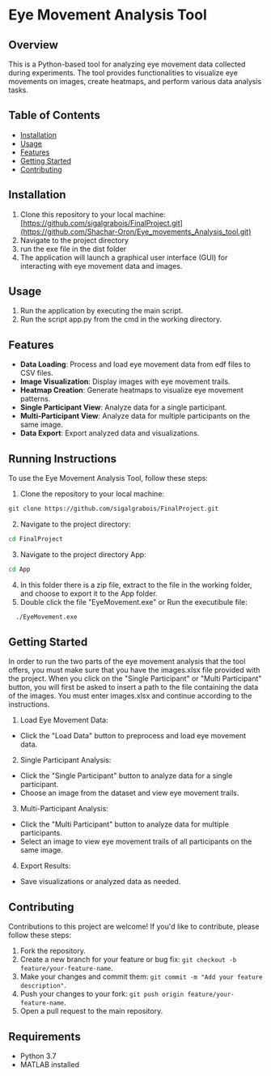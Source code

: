 # Eye Movement Analysis Tool

## Overview
This is a Python-based tool for analyzing eye movement data collected during experiments. The tool provides functionalities to visualize eye movements on images, create heatmaps, and perform various data analysis tasks.

## Table of Contents
- [Installation](#installation)
- [Usage](#usage)
- [Features](#features)
- [Getting Started](#getting-started)
- [Contributing](#contributing)

## Installation
1. Clone this repository to your local machine: [https://github.com/sigalgrabois/FinalProject.git](https://github.com/Shachar-Oron/Eye_movements_Analysis_tool.git)
2. Navigate to the project directory
3. run the exe file in the dist folder
4. The application will launch a graphical user interface (GUI) for interacting with eye movement data and images.

## Usage
1. Run the application by executing the main script.
2. Run the script app.py from the cmd in the working directory.

## Features
- **Data Loading**: Process and load eye movement data from edf files to CSV files.
- **Image Visualization**: Display images with eye movement trails.
- **Heatmap Creation**: Generate heatmaps to visualize eye movement patterns.
- **Single Participant View**: Analyze data for a single participant.
- **Multi-Participant View**: Analyze data for multiple participants on the same image.
- **Data Export**: Export analyzed data and visualizations.

## Running Instructions
To use the Eye Movement Analysis Tool, follow these steps:
1. Clone the repository to your local machine:
 ```bash
git clone https://github.com/sigalgrabois/FinalProject.git
```
2. Navigate to the project directory:
 ```bash
cd FinalProject
```
3. Navigate to the project directory App:
 ```bash
cd App
```
4. In this folder there is a zip file, extract to the file in the working folder, and choose to export it to the App folder.
5. Double click the file "EyeMovement.exe" or Run the executibule file:
 ```bash
   ./EyeMovement.exe
```

## Getting Started
In order to run the two parts of the eye movement analysis that the tool offers, you must make sure that you have the images.xlsx file provided with the project. When you click on the "Single Participant" or "Multi Participant" button, you will first be asked to insert a path to the file containing the data of the images. You must enter images.xlsx and continue according to the instructions.

1. Load Eye Movement Data:
- Click the "Load Data" button to preprocess and load eye movement data.

2. Single Participant Analysis:
- Click the "Single Participant" button to analyze data for a single participant.
- Choose an image from the dataset and view eye movement trails.

3. Multi-Participant Analysis:
- Click the "Multi Participant" button to analyze data for multiple participants.
- Select an image to view eye movement trails of all participants on the same image.

4. Export Results:
- Save visualizations or analyzed data as needed.

## Contributing
Contributions to this project are welcome! If you'd like to contribute, please follow these steps:
1. Fork the repository.
2. Create a new branch for your feature or bug fix: `git checkout -b feature/your-feature-name`.
3. Make your changes and commit them: `git commit -m "Add your feature description"`.
4. Push your changes to your fork: `git push origin feature/your-feature-name`.
5. Open a pull request to the main repository.

## Requirements
- Python 3.7
- MATLAB installed

